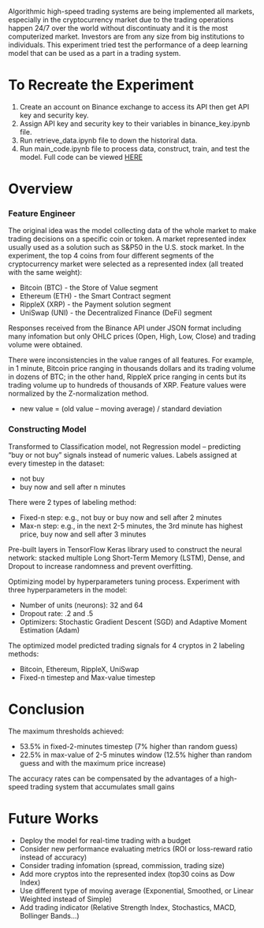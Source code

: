 Algorithmic high-speed trading systems are being implemented all markets, especially in the cryptocurrency market due to the trading operations happen 24/7 over the world without discontinuaty and it is the most computerized market. Investors are from any size from big institutions to individuals. This experiment tried test the performance of a deep learning model that can be used as a part in a trading system.

# To Recreate the Experiment
1. Create an account on Binance exchange to access its API then get API key and security key.
2. Assign API key and security key to their variables in binance_key.ipynb file.
3. Run retrieve_data.ipynb file to down the historiral data.
4. Run main_code.ipynb file to process data, construct, train, and test the model. Full code can be viewed [HERE](https://github.com/ba-luan/data_science_journal/blob/main/Crytopcurrency%20Price%20Prediction%20in%20Small%20Time%20Intervals/main_code.ipynb) 

# Overview
### Feature Engineer
The original idea was the model collecting data of the whole market to make trading decisions on a specific coin or token. A market represented index usually used as a solution such as S&P50 in the U.S. stock market. In the experiment, the top 4 coins from four different segments of the cryptocurrency market were selected as a represented index (all treated with the same weight):
- Bitcoin (BTC) - the Store of Value segment
- Ethereum (ETH) - the Smart Contract segment
- RippleX (XRP) - the Payment solution segment
- UniSwap (UNI) - the Decentralized Finance (DeFi) segment

Responses received from the Binance API under JSON format including many infomation but only OHLC prices (Open, High, Low, Close) and trading volume were obtained.

There were inconsistencies in the value ranges of all features. For example, in 1 minute, Bitcoin price ranging in thousands dollars and its trading volume in dozens of BTC; in the other hand, RippleX price ranging in cents but its trading volume up to hundreds of thousands of XRP. Feature values were normalized by the Z-normalization method.
* new value = (old value – moving average) / standard deviation

### Constructing Model
Transformed to Classification model, not Regression model – predicting “buy or not buy” signals instead of numeric values.
Labels assigned at every timestep in the dataset:
- not buy
-  buy now and sell after n minutes

There were 2 types of labeling method:
-  Fixed-n step: e.g., not buy or buy now and sell after 2 minutes
-  Max-n step: e.g., in the next 2-5 minutes, the 3rd minute has highest price, buy now and sell after 3 minutes

Pre-built layers in TensorFlow Keras library used to construct the neural network: stacked multiple Long Short-Term Memory (LSTM), Dense, and Dropout to increase randomness and prevent overfitting.

Optimizing model by hyperparameters tuning process. Experiment with three hyperparameters in the model:
- Number of units (neurons): 32 and 64
- Dropout rate: .2 and .5
- Optimizers: Stochastic Gradient Descent (SGD) and Adaptive Moment Estimation (Adam)

The optimized model predicted trading signals for 4 cryptos in 2 labeling methods:
- Bitcoin, Ethereum, RippleX, UniSwap
- Fixed-n timestep and Max-value timestep

# Conclusion
The maximum thresholds achieved:
- 53.5% in fixed-2-minutes timestep (7% higher than random guess)
- 22.5% in max-value of 2-5 minutes window (12.5% higher than random guess and with the maximum price increase)

The accuracy rates can be compensated by the advantages of a high-speed trading system that accumulates small gains

# Future Works
- Deploy the model for real-time trading with a budget
- Consider new performance evaluating metrics (ROI or loss-reward ratio instead of accuracy)
- Consider trading infomation (spread, commission, trading size)
- Add more cryptos into the represented index (top30 coins as Dow Index)
- Use different type of moving average (Exponential, Smoothed, or Linear Weighted instead of Simple)
- Add trading indicator (Relative Strength Index, Stochastics, MACD, Bollinger Bands…)


